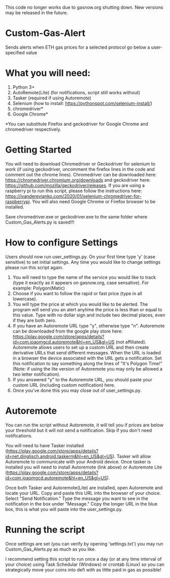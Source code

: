 This code no longer works due to gasnow.org shutting down. New versions may be released in the future.

# Custom-Gas-Alert
Sends alerts when ETH gas prices for a selected protocol go below a user-specified value

# What you will need:
1) Python 3+
2) AutoRemote(Lite) (for notifications, script still works without)
3) Tasker (required if using Autoremote)
4) Selenium (how to install: https://pythonspot.com/selenium-install/)
5) chromedriver*
6) Google Chrome*

*You can substitute Firefox and geckodriver for Google Chrome and chromedriver respectively.

# Getting Started
You will need to download Chromedriver or Geckodriver for selenium to work (if using geckodriver, uncomment the firefox lines in the code and comment out the chrome lines). Chromedriver can be downloaded here: https://chromedriver.chromium.org/downloads and geckodriver here: https://github.com/mozilla/geckodriver/releases.
If you are using a raspberry pi to run this script, please follow the instructions here: https://ivanderevianko.com/2020/01/selenium-chromedriver-for-raspberrypi.
You will also need Google Chrome or Firefox browser to be installed.

Save chromedriver.exe or geckodriver.exe to the same folder where Custom_Gas_Alerts.py is saved!!!

# How to configure Settings
Users should now run user_settings.py.
On your first time type 'y' (case sensitive) to set initial settings. Any time you would like to change settings please run this script again.

1) You will need to type the name of the service you would like to track (type it exactly as it appears on gasnow.org, case sensative). For example: Polygon(Matic)
2) Choose if you want to follow the rapid or fast price (type in all lowercase).
3) You will type the price at which you would like to be alerted. The program will send you an alert anytime the price is less than or equal to this value. Type with no dollar sign and include two decimal places, even if they are both zero.
4) If you have an Autoremote URL type "y", otherwise type "n". Autoremote can be downloaded from the google play store here: https://play.google.com/store/apps/details?id=com.joaomgcd.autoremote&hl=en_US&gl=US (not affiliated). Autoremote allows users to set up a custom URL and then create derivative URLs that send different messages. When the URL is loaded in a browser the device associated with the URL gets a notification. Set this notification to say something along the lines of "It's Polygon Time!" (Note: if using the lite version of Autoremote you may only be allowed a two letter notification).
5) If you answered "y" to the Autoremote URL, you should paste your custom URL (including custom notification) here.
6) Once you've done this you may close out of user_settings.py.

# Autoremote
You can run the script without Autoremote, it will tell you if prices are below your threshold but it will not send a notification. Skip if you don't need notifications.

You will need to have Tasker installed (https://play.google.com/store/apps/details?id=net.dinglisch.android.taskerm&hl=en_US&gl=US). Tasker will allow Autoremote to communicate with your Android device. Once tasker is installed you will need to install Autoremote (link above) or Autoremote Lite (https://play.google.com/store/apps/details?id=com.joaomgcd.autoremote&hl=en_US&gl=US). 

Once both Tasker and Autoremote(Lite) are installed, open Autoremote and locate your URL. Copy and paste this URL into the browser of your choice. Select "Send Notification." Type the message you want to see in the notification in the box under "Message." Copy the longer URL in the blue box, this is what you will paste into the user_settings.py.

# Running the script
Once settings are set (you can verify by opening 'settings.txt') you may run Custom_Gas_Alerts.py as much as you like.

I recommend setting this script to run once a day (or at any time interval of your choice) using Task Schedular (Windows) or crontab (Linux) so you can strategically move your coins into defi with as little paid in gas as possible!

